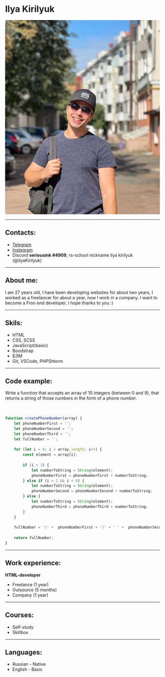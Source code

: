 # Ilya Kirilyuk

![Моё фото](images/foto.jpg)

***
## Contacts:

* [Telegram](https://t.me/seriousink "Ссылка на мой Telegram")
* [Instagram](https://www.instagram.com/ilya.kirilyuk/ "Ссылка на мой instagram")
* Discord **seriousink #4909**, rs-school nickname ilya kirilyuk (@ilyaKirilyuk)

***
## About me:

I am 27 years old, I have been developing websites for about two years, I worked as a freelancer for about a year, now I work in a company. I want to become a Fron end developer, I hope thanks to you :)

***

## Skils:

* HTML
* CSS, SCSS
* JavaScript(basic)
* Boodstrap
* БЭМ
* Git, VSCode, PHPShtorm

***

## Code example:

Write a function that accepts an array of 10 integers (between 0 and 9), that returns a string of those numbers in the form of a phone number.

```JavaScript


function createPhoneNumber(array) {
    let phoneNumberFirst = '';
    let phoneNumberSecond = '';
    let phoneNumberThird = '';
    let fullNumber = '';

    for (let i = 0; i < array.length; i++) {
        const element = array[i];

        if (i < 3) {
            let numberToString = String(element);
            phoneNumberFirst = phoneNumberFirst + numberToString;
        } else if (i > 2 && i < 6) {
            let numberToString = String(element);
            phoneNumberSecond = phoneNumberSecond + numberToString;
        } else {
            let numberToString = String(element);
            phoneNumberThird = phoneNumberThird + numberToString;
        }
    }

    fullNumber = '(' +  phoneNumberFirst + ')' + ' ' +  phoneNumberSecond + '-' + phoneNumberThird;
    
    return fullNumber;
}
```

***

## Work experience:

**HTML-developer**
* Freelance (1 year)
* Outsource (5 months)
* Company (1 year)

 ***

## Courses:

* Self-study
* Skillbox

***

## Languages:

* Russian - Native
* English - Basic